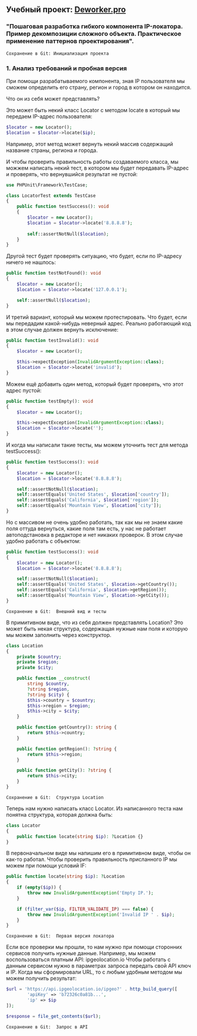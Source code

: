## Учебный проект: [Deworker.pro](https://deworker.pro/edu/series/ip-geolocator)
### "Пошаговая разработка гибкого компонента IP-локатора. Пример декомпозиции сложного объекта. Практическое применение паттернов проектирования".

~~~ 
Сохранение в Git: Инициализация проекта
~~~

### 1. Анализ требований и пробная версия

При помощи разрабатываемого компонента, зная IP пользователя мы сможем определить его страну, регион и город в котором он находится.

Что он из себя может представлять?

Это может быть некий класс Locator с методом locate в который мы передаем IP-адрес пользователя:
```php
$locator = new Locator();
$location = $locator->locate($ip);
```
Например, этот метод может вернуть некий массив содержащий название страны, региона и города.

И чтобы проверить правильность работы создаваемого класса, мы можжем написать некий тест, в котором мы будет передавать IP-адрес и проверять, что вернувшийся результат не пустой:

```php
use PHPUnit\Framework\TestCase;

class LocatorTest extends TestCase
{
    public function testSuccess(): void
    {
        $locator = new Locator();
        $location = $locator->locate('8.8.8.8');
        
        self::assertNotNull($location);
    }
}
```
Другой тест будет проверять ситуацию, что будет, если по IP-адресу ничего не нашлось:
```php
public function testNotFound(): void
{
    $locator = new Locator();
    $location = $locator->locate('127.0.0.1');

    self::assertNull($location);
}
```
И третий вариант, который мы можем протестировать. Что будет, если мы передадим какой-нибудь неверный адрес. Реально работающий код в этом случае должен вернуть исключение:
```php
public function testInvalid(): void
{
    $locator = new Locator();

    $this->expectException(InvalidArgumentException::class);
    $location = $locator->locate('invalid');
}
```
Можем ещё добавить один метод, который будет проверять, что этот адрес пустой:
```php
public function testEmpty(): void
{
    $locator = new Locator();

    $this->expectException(InvalidArgumentException::class);
    $location = $locator->locate('');
}
```
И когда мы написали такие тесты, мы можем уточнить тест для метода testSuccess():
```php
public function testSuccess(): void
{
    $locator = new Locator();
    $location = $locator->locate('8.8.8.8');

    self::assertNotNull($location);
    self::assertEquals('United States', $location['country']);
    self::assertEquals('California', $location['region']);
    self::assertEquals('Mountain View', $location['city']);
}
```
Но с массивом не очень удобно работать, так как мы не знаем какие поля оттуда вернуться, какие поля там есть, у нас не работает автоподстановка в редакторе и нет никаких проверок.
В этом случае удобно работать с объектом:
```php
public function testSuccess(): void
{
    $locator = new Locator();
    $location = $locator->locate('8.8.8.8');

    self::assertNotNull($location);
    self::assertEquals('United States', $location->getCountry());
    self::assertEquals('California', $location->getRegion());
    self::assertEquals('Mountain View', $location->getCity());
}
```
~~~ 
Сохранение в Git:  Внешний вид и тесты
~~~
В примитивном виде, что из себя должен представлять Location?
Это может быть некая структура, содержащая нужные нам поля и которую мы можем заполнить через конструктор.
```php
class Location
{
    private $country;
    private $region;
    private $city;

    public function __construct(
        string $country,
        ?string $region,
        ?string $city) {
        $this->country = $country;
        $this->region = $region;
        $this->city = $city;
    }

    public function getCountry(): string {
        return $this->country;
    }

    public function getRegion(): ?string {
        return $this->region;
    }

    public function getCity(): ?string {
        return $this->city;
    }
}
```
~~~ 
Сохранение в Git:  Структура Location
~~~
Теперь нам нужно написать класс Locator. Из написанного теста нам понятна структура, которая должна быть:
```php
class Locator
{
    public function locate(string $ip): ?Location {}
}
```
В первоначальном виде мы напишим его в примитивном виде, чтобы он как-то работал.
Чтобы проверить правильность присланного IP мы можем при помощи условий IF:
```php
public function locate(string $ip): ?Location
{
    if (empty($ip)) {
        throw new InvalidArgumentException('Empty IP.');
    }

    if (filter_var($ip, FILTER_VALIDATE_IP) === false) {
        throw new InvalidArgumentException('Invalid IP ' . $ip);
    }
}
```
~~~ 
Сохранение в Git:  Первая версия локатора
~~~
Если все проверки мы прошли, то нам нужно при помощи сторонних сервисов получить нужные данные.
Например, мы можем воспользоваться платным API: ipgeolocation.io
Чтобы работать с данным сервисом нужно в параметрах запроса передать свой API ключ и IP.
Когда мы сформировали URL, то с любым удобным методом мы можем получить результат:
```php
$url = 'https://api.ipgeolocation.io/ipgeo?' . http_build_query([
        'apiKey' => 'b72326c0a81b...',
        'ip' => $ip
]);

$response = file_get_contents($url);
```
~~~ 
Сохранение в Git:  Запрос в API
~~~
